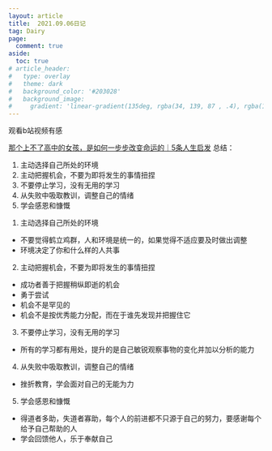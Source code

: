 ```yaml
---
layout: article
title:  2021.09.06日记
tag: Dairy
page:
  comment: true
aside:
  toc: true
# article_header:
#   type: overlay
#   theme: dark
#   background_color: '#203028'
#   background_image:
#     gradient: 'linear-gradient(135deg, rgba(34, 139, 87 , .4), rgba(139, 34, 139, .4))'
---
```

观看b站视频有感

[那个上不了高中的女孩，是如何一步步改变命运的｜5条人生启发](https://www.bilibili.com/video/BV1nq4y1H7yt)
总结：
1. 主动选择自己所处的环境
2. 主动把握机会，不要为即将发生的事情扭捏
3. 不要停止学习，没有无用的学习
4. 从失败中吸取教训，调整自己的情绪
5. 学会感恩和慷慨

<!--more-->
1. 主动选择自己所处的环境
  * 不要觉得鹤立鸡群，人和环境是统一的，如果觉得不适应要及时做出调整
  * 环境决定了你和什么样的人共事
2. 主动把握机会，不要为即将发生的事情扭捏
  * 成功者善于把握稍纵即逝的机会
  * 勇于尝试
  * 机会不是罕见的
  * 机会不是按优秀能力分配，而在于谁先发现并把握住它
3. 不要停止学习，没有无用的学习
  * 所有的学习都有用处，提升的是自己敏锐观察事物的变化并加以分析的能力
4. 从失败中吸取教训，调整自己的情绪
  * 挫折教育，学会面对自己的无能为力
5. 学会感恩和慷慨
  * 得道者多助，失道者寡助，每个人的前进都不只源于自己的努力，要感谢每个给予自己帮助的人
  * 学会回馈他人，乐于奉献自己
